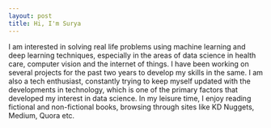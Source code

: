 ```yaml
---
layout: post
title: Hi, I'm Surya
---
```


I am interested in solving real life problems using machine learning and deep learning techniques, especially in the areas of data science in health care, computer vision and the internet of things. I have been working on several projects for the past two years to develop my skills in the same.
I am also a tech enthusiast, constantly trying to keep myself updated with the developments in technology, which is one of the primary factors that developed my interest in data science.
In my leisure time, I enjoy reading fictional and non-fictional books, browsing through sites like KD Nuggets, Medium, Quora etc.


